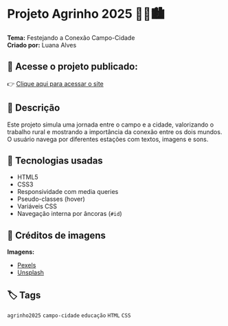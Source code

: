# Projeto Agrinho 2025 🌽🚜🏙️

**Tema:** Festejando a Conexão Campo-Cidade  
**Criado por:** Luana Alves

## 🔗 Acesse o projeto publicado:
👉 [Clique aqui para acessar o site](https://moonkjskjj.github.io/agrinho-campo-cidade/)

## 📌 Descrição

Este projeto simula uma jornada entre o campo e a cidade, valorizando o trabalho rural e mostrando a importância da conexão entre os dois mundos. O usuário navega por diferentes estações com textos, imagens e sons.

## 📁 Tecnologias usadas

- HTML5
- CSS3
- Responsividade com media queries
- Pseudo-classes (hover)
- Variáveis CSS
- Navegação interna por âncoras (`#id`)

## 📸 Créditos de imagens

**Imagens:**
- [Pexels](https://pexels.com)
- [Unsplash](https://unsplash.com)

## 🏷️ Tags

`agrinho2025` `campo-cidade` `educação` `HTML` `CSS`

